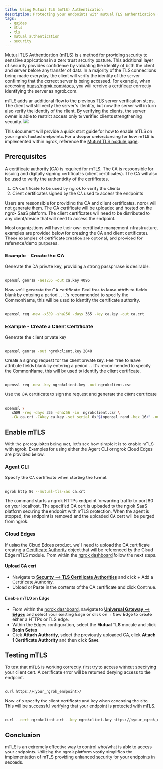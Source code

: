 ```yaml
---
title: Using Mutual TLS (mTLS) Authentication
description: Protecting your endpoints with mutual TLS authentication (mTLS)
tags:
  - guides
  - mtls
  - tls
  - mutual authentication
  - security
---
```


Mutual TLS Authentication (mTLS) is a method for providing security to sensitive applications in a zero trust security posture. This additional layer of security provides confidence by validating the identity of both the client and server before any transfer of data. In a majority of the TLS connections being made everyday, the client will verify the identity of the server confirming that the correct server is being accessed. For example, when accessing https://ngrok.com/docs, you will receive a certificate correctly identifying the server as ngrok.com.

mTLS adds an additional flow to the previous TLS server verification steps. The client will still verify the server's identity, but now the server will in turn also verify the identity of the client. By verifying the clients, the server owner is able to restrict access only to verified clients strengthening security.
![](img/mtls-diag.png)

This document will provide a quick start guide for how to enable mTLS on your ngrok hosted endpoints. For a deeper understanding for how mTLS is implemented within ngrok, reference the [Mutual TLS module page](/traffic-policy/actions/terminate-tls/).

## **Prerequisites**

A certificate authority (CA) is required for mTLS. The CA is responsible for issuing and digitally signing certificates (client certificates). The CA will also be used to verify the authenticity of the certificates.

1. CA certificate to be used by ngrok to verify the clients
2. Client certificates signed by the CA used to access the endpoints

Users are responsible for providing the CA and client certificates, ngrok will not generate them. The CA certificate will be uploaded and hosted on the ngrok SaaS platform. The client certificates will need to be distributed to any client/device that will need to access the endpoint.

Most organizations will have their own certificate mangement infrastructure, examples are provided below for creating the CA and client certificates. These examples of certificate creation are optional, and provided for reference/demo purposes.

### Example - Create the CA

Generate the CA private key, providing a strong passphrase is desirable.<br></br>

```bash
openssl genrsa -aes256 -out ca.key 4096
```

Now we'll generate the CA certificate. Feel free to leave attribute fields blank by entering a period `.`. It's recommended to specify the CommonName, this will be used to identify the certificate authority.<br></br>

```bash
openssl req -new -x509 -sha256 -days 365 -key ca.key -out ca.crt
```

### Example - Create a Client Certificate

Generate the client private key<br></br>

```bash
openssl genrsa -out ngrokclient.key 2048
```

Create a signing request for the client private key. Feel free to leave attribute fields blank by entering a period `.`. It's recommended to specify the CommonName, this will be used to identify the client certificate.<br></br>

```bash
openssl req -new -key ngrokclient.key -out ngrokclient.csr
```

Use the CA certificate to sign the request and generate the client certificate<br></br>

```bash
openssl \
   x509 -req -days 365 -sha256 -in  ngrokclient.csr \
   -CA ca.crt -CAkey ca.key -set_serial 0x"$(openssl rand -hex 16)" -out ngrokclient.crt
```

## **Enable mTLS**

With the prerequisites being met, let's see how simple it is to enable mTLS with ngrok. Examples for using either the Agent CLI or ngrok Cloud Edges are provided below.

### Agent CLI

Specify the CA certificate when starting the tunnel.<br></br>

```bash
ngrok http 80 --mutual-tls-cas ca.crt
```

The command starts a ngrok HTTPs endpoint forwarding traffic to port 80 on your localhost. The specified CA cert is uploaded to the ngrok SaaS platform securing the endpoint with mTLS protection. When the agent is stopped, the endpoint is removed and the uploaded CA cert will be purged from ngrok.

### Cloud Edges

If using the Cloud Edges product, we'll need to upload the CA certificate creating a [Certificate Authority](/api/resources/certificate-authorities/) object that will be referenced by the Cloud Edge mTLS module.
From within the [ngrok dashboard](https://dashboard.ngrok.com) follow the next steps.

#### Upload CA cert

- Navigate to [**Security** --> **TLS Certfiicate Authorities**](https://dashboard.ngrok.com/security/tls/cert-authorities) and click + Add a Certificate Authority.
- Upload or Paste in the contents of the CA certificate and click Continue.

#### Enable mTLS on Edge

- From within the [ngrok dashboard](https://dashboard.ngrok.com), navigate to [**Universal Gateway** --> **Edges**](https://dashboard.ngrok.comedges) and select your existing Edge or click on + New Edge to create either a HTTPs or TLS edge.
- Within the Edges configuration, select the **Mutual TLS** module and click **Begin Setup**
- Click **Attach Authority**, select the previously uploaded CA, click **Attach 1 Certificate Authority** and then click **Save**.

## **Testing mTLS**

To test that mTLS is working correctly, first try to access without specifying your client cert. A certificate error will be returned denying access to the endpoint.<br></br>

```bash
curl https://<your_ngrok_endpoint>/
```

Now let's specify the client certificate and key when accessing the site. This will be successful verifying that your endpoint is protected with mTLS.<br></br>

```bash
curl --cert ngrokclient.crt --key ngrokclient.key https://<your_ngrok_endpoint>/
```

## **Conclusion**

mTLS is an extremely effective way to control who/what is able to access your endpoints. Utilizing the ngrok platform vastly simplifies the implementation of mTLS providing enhanced security for your endpoints in seconds.
